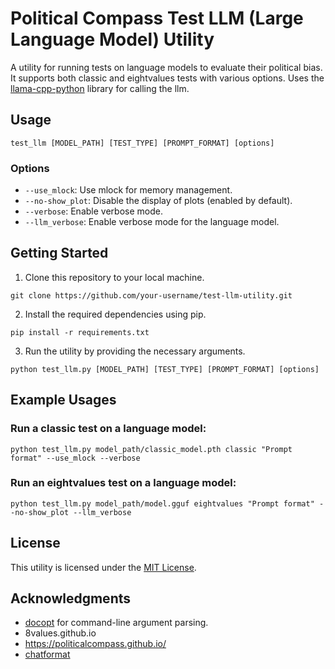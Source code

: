 # Political Compass Test LLM (Large Language Model) Utility

A utility for running tests on language models to evaluate their political bias. It supports both classic and eightvalues tests with various options. Uses the [llama-cpp-python](https://github.com/abetlen/llama-cpp-python) library for calling the llm.

## Usage

```
test_llm [MODEL_PATH] [TEST_TYPE] [PROMPT_FORMAT] [options]
```

### Options

- `--use_mlock`: Use mlock for memory management.
- `--no-show_plot`: Disable the display of plots (enabled by default).
- `--verbose`: Enable verbose mode.
- `--llm_verbose`: Enable verbose mode for the language model.

## Getting Started

1. Clone this repository to your local machine.

```
git clone https://github.com/your-username/test-llm-utility.git
```

2. Install the required dependencies using pip.

```
pip install -r requirements.txt
```

3. Run the utility by providing the necessary arguments.

```
python test_llm.py [MODEL_PATH] [TEST_TYPE] [PROMPT_FORMAT] [options]
```

## Example Usages

### Run a classic test on a language model:

```
python test_llm.py model_path/classic_model.pth classic "Prompt format" --use_mlock --verbose
```

### Run an eightvalues test on a language model:

```
python test_llm.py model_path/model.gguf eightvalues "Prompt format" --no-show_plot --llm_verbose
```

## License

This utility is licensed under the [MIT License](LICENSE).

## Acknowledgments

- [docopt](https://github.com/docopt/docopt) for command-line argument parsing.
- 8values.github.io
- https://politicalcompass.github.io/
- [chatformat](https://github.com/Mwni/chatformat/tree/main)

